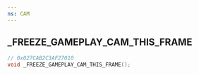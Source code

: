 ```yaml
---
ns: CAM
---
```

## _FREEZE_GAMEPLAY_CAM_THIS_FRAME

```c
// 0x027CAB2C3AF27010
void _FREEZE_GAMEPLAY_CAM_THIS_FRAME();
```

